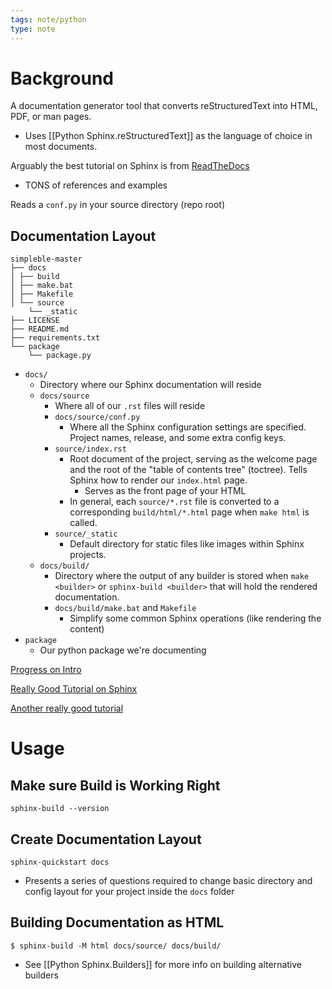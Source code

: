 ```yaml
---
tags: note/python
type: note
---
```

# Background
A documentation generator tool that converts reStructuredText into HTML, PDF, or man pages. 
- Uses [[Python Sphinx.reStructuredText]] as the language of choice in most documents. 

Arguably the best tutorial on Sphinx is from [ReadTheDocs](https://docs.readthedocs.io/en/stable/index.html)
- TONS of references and examples

Reads a `conf.py` in your source directory (repo root)
## Documentation Layout
```
simpleble-master
├── docs
│ ├── build
│ ├── make.bat
│ ├── Makefile
│ └── source
	└── _static
├── LICENSE
├── README.md
├── requirements.txt
└── package
	└── package.py
```
- `docs/`
	- Directory where our Sphinx documentation will reside
	- `docs/source`
		-  Where all of our `.rst` files will reside
		- `docs/source/conf.py`
			- Where all the Sphinx configuration settings are specified. Project names, release, and some extra config keys.
		- `source/index.rst`
			- Root document of the project, serving as the welcome page and the root of the "table of contents tree" (toctree). Tells Sphinx how to render our `index.html` page. 
				- Serves as the front page of your HTML
			- In general, each `source/*.rst` file is converted to a corresponding `build/html/*.html` page when `make html` is called. 
		- `source/_static`
			- Default directory for static files like images within Sphinx projects. 
	- `docs/build/`
		- Directory where the output of any builder is stored when `make <builder>` or `sphinx-build <builder>` that will hold the rendered documentation.
		- `docs/build/make.bat` and `Makefile`
			- Simplify some common Sphinx operations (like rendering the content)
- `package`
	- Our python package we're documenting 

[Progress on Intro](https://www.sphinx-doc.org/en/master/tutorial)

[Really Good Tutorial on Sphinx](https://sphinx-rtd-tutorial.readthedocs.io/en/latest/index.html)

[Another really good tutorial](https://biapol.github.io/blog/johannes_mueller/entry_sphinx/Readme.html)
# Usage


## Make sure Build is Working Right
```shell
sphinx-build --version
```
## Create Documentation Layout
```shell
sphinx-quickstart docs
```
- Presents a series of questions required to change basic directory and config layout for your project inside the `docs` folder


## Building Documentation as HTML
```shell
$ sphinx-build -M html docs/source/ docs/build/
```
- See [[Python Sphinx.Builders]] for more info on building alternative builders